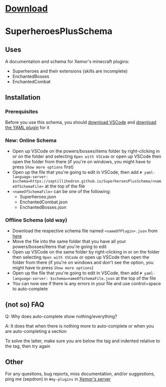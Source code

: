 # [Download](https://github.com/Septillihedron/SuperheroesPlusSchema/releases/latest)
# SuperheroesPlusSchema

## Uses
A documentation and schema for Xemor's minecraft plugins:
* Superheroes and their extensions (skills are incomplete)
* EnchantedBosses
* EnchantedCombat

## Installation
### Prerequisites
Before you use this schema, you should [download VSCode](https://code.visualstudio.com/) and [download the YAML plugin](https://marketplace.visualstudio.com/items?itemName=redhat.vscode-yaml) for it
### New: Online Schema
* Open up VSCode on the powers/bosses/items folder by right-clicking in or on the folder and selecting `Open with VSCode` or open up VSCode then open the folder from there
  (if you're on windows, you might have to press `Show more options` first)
* Open up the file that you're going to edit in VSCode, then add `# yaml-language-server: $schema=https://septillihedron.github.io/SuperheroesPlusSchema/<nameOfSchemaFile>` at the top of the file
* `<nameOfSchemaFile>` can be one of the following: 
  - Superheroes.json
  - EnchantedCombat.json
  - EnchantedBosses.json
### Offline Schema (old way)
* Download the respective schema file named `<nameOfPlugin>.json` from [here](https://github.com/Septillihedron/SuperheroesPlusSchema/releases/latest)
* Move the file into the same folder that you have all your powers/bosses/items that you're going to edit
* Open up VSCode on the same folder by right-clicking in or on the folder then selecting `Open with VSCode` or open up VSCode then open the folder from there
  (if you're on windows and don't see the option, you might have to press `Show more options`)
* Open up the file that you're going to edit in VSCode, then add `# yaml-language-server: $schema=nameOfSchemaFile.json` at the top of the file
* You can now see if there is any errors in your file and use control+space to auto-complete

## (not so) FAQ
Q: Why does auto-complete show nothing/everything?

A: It does that when there is nothing more to auto-complete or when you are auto-completing a section

To solve the latter, make sure you are below the tag and indented relative to the tag, then try again

## Other
For any questions, bug reports, miss documentation, and/or suggestions, ping me (sepdron) in `#my-plugins` in [Xemor's server](https://discord.gg/d7XA8nr)
